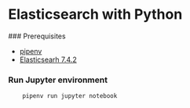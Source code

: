 # Elasticsearch with Python

### Prerequisites

- [pipenv](https://github.com/pypa/pipenv)
- [Elasticsearh 7.4.2](https://www.elastic.co/)

### Run Jupyter environment

```bash
    pipenv run jupyter notebook
```
